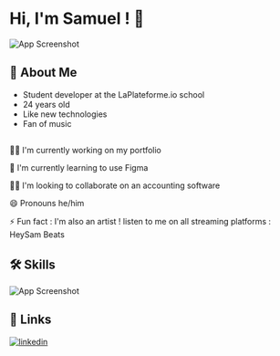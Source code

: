 
# Hi, I'm Samuel ! 👋


![App Screenshot](https://www.intellectsoft.net/blog/wp-content/uploads/Financial-Accounting-Software-Development-Job.jpg)


## 🚀 About Me
- Student developer at the LaPlateforme.io school
- 24 years old
- Like new technologies
- Fan of music



##
👩‍💻 I'm currently working on my portfolio

🧠 I'm currently learning to use Figma

👯‍♀️ I'm looking to collaborate on an accounting software

😄 Pronouns he/him

⚡️ Fun fact : I'm also an artist ! listen to me on all streaming platforms : HeySam Beats


## 🛠 Skills
![App Screenshot]([https://www.intellectsoft.net/blog/wp-content/uploads/Financial-Accounting-Software-Development-Job.jpg](https://camo.githubusercontent.com/fee1efa727d267285bc2130ffef12507fe175f5ffabacd542a131339b7ffd45f/68747470733a2f2f736b696c6c69636f6e732e6465762f69636f6e733f693d70792c6769742c6769746875622c6373732c68746d6c))


## 🔗 Links
[![linkedin](https://img.shields.io/badge/linkedin-0A66C2?style=for-the-badge&logo=linkedin&logoColor=white)](https://www.linkedin.com/in/samuel-rigaux//)

